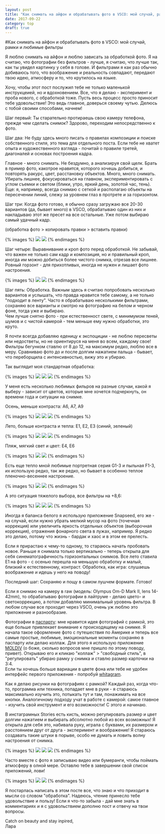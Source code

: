 ```yaml
---
layout: post
title: "Как снимать на айфон и обрабатывать фото в VSCO: мой случай, рамки и любимые фильтры"
date: 2017-09-22
category: top
draft: true
---
```



#Как снимать на айфон и обрабатывать фото в VSCO: мой случай, рамки и любимые фильтры


Я люблю снимать на айфон и люблю зависать за обработкой фото. Я на считаю, что фотографии без фильтров - лучше, я считаю, что лучше так, как ты увидел картинку у себя в голове. И фильтрами я как раз обычно добиваюсь того, что воображение и реальность совпадают, передают твою идею, атмосферу и то, что крутилось на языке.    

Хочу, чтобы этот пост послужил тебе не только маленькой инструкцеией, но и вдохновением. Все, что я делаю - эксперимент и проба нового, с обработкой тоже. Пусть весь процесс просто приносит тебе удовольствие! Это ведь главное, доверься своему чутью. Делюсь с тобой своими способами, начнем!


Шаг первый: Ты старательно протираешь свою камеру телефона, прежде чем сделать снимок? Здорово, переходим непосредственно к фото. 

Шаг два: Не буду здесь много писать о правилах композиции и поиске собственного стиля, это тема для отдельного поста. Если тебе не хватет опыта и художественного взгляда - почитай о правиле третей, диагоналей и основах построения кадра.     

Главное - много снимать. Не бездумно, а анализируя свой щелк. Брать в пример фото, какотрое нравится, которого хочешь добиться, и повторять ракурс, цвет, расстановку объектов. Много, много снимать. Убирать лишнее, фокусироваться на главном, экспериментировать с углом съемки и светом (блики, утро, яркий день, золотой час, тень).
Еще: я, например, всегда снимаю с сеткой и располагаю объекты на пересечении линий, слежу за уровнем глаз в протрете и за горизонтом. 

Шаг три: Когда фото готово, я обычно сразу загружаю все 20-30 вариантов (да, бывает много) в VSCO, обрабатываю один из них и накладываю этот же пресет на все остальные. Уже потом выбираю самый удачный кадр. 

(обработка фото > копировать правки > вставить правки) 

{% images %}
  ![](/assets/images/2017/09/2.jpg)
  ![](/assets/images/2017/09/3.jpg)
{% endimages %}

Шаг четыре: Выравнивание и кроп фото перед обработкой. Не забывай, что важен не только сам кадр и композиция, но и правильный кроп, иногда им можно добиться более чистого снимка, отрезав все лишнее. Ровный горзонт - для прихотливых, иногда не нужен и лишает фото настроения. 

{% images %}
  ![](/assets/images/2017/09/4.jpg)
  ![](/assets/images/2017/09/5.jpg)
{% endimages %}

Шаг пять: Обработка. Важным здесь я считаю попробовать несколько вариантов и услышать, что правда нравится тебе самому, а не только "подходит в ленту". Часто я обрабатываю несколькими фильтрами, сохраняю все варианты и смотрю на фотографию на белом и черном фоне, тогда уже и выбираю.    
Чем лучше снятно фото - при естественност свете, с минимумом теней, шумов и с чистой камерой - тем меньше ему нужно обработки, это круто.   

Я почти всегда добавляю еденицу к экспоциции - не люблю пересветы или недостветы, но не ориентируся на меня во всем, каждому свое! Фильтры бегунком ставлю от 8 до 12, на максимум редко, люблю все в меру. Сравниваю фото до и после долгим нажатием пальца - бывает, что переборщила с интенсивностью, вижу это и убираю.

Так выглядит моя стандартная обработка: 

{% images %}
  ![](/assets/images/2017/09/6.jpg)
  ![](/assets/images/2017/09/7.jpg)
  ![](/assets/images/2017/09/8.jpg)
{% endimages %}

У меня есть несколько любимых фильров на разные случаи, какой я выберу - зависит от цветов, которые мне хочется подчеркнуть, он времени года и ситуации на снимке. 

Осень, меньше контраста: А6, А7, А9

{% images %}
  ![](/assets/images/2017/09/а6.jpg)
  ![](/assets/images/2017/09/a7.jpg)
  ![](/assets/images/2017/09/а9.jpg)
{% endimages %}

Лето, больше контраста и тепла: Е1, Е2, Е3 (синий, зеленый)

{% images %}
  ![](/assets/images/2017/09/e-11.jpg)
  ![](/assets/images/2017/09/e22.jpg)
  ![](/assets/images/2017/09/е3.jpg)
{% endimages %}


Пляж, мягкий свет и цвет: Е4, Е6

{% images %}
  ![](/assets/images/2017/09/е4-2.jpg)
  ![](/assets/images/2017/09/е6.jpg)
{% endimages %}

Есть еще тепло мной любимые портретная серия G1-3 и пыльная F1-3, их использую редко, так же редко, но бывает в особенно теплое пленочно-весеннее настроение.  

{% images %}
  ![](/assets/images/2017/09/g3.jpg)
  ![](/assets/images/2017/09/f3.jpg)
{% endimages %}

А это ситуация тяжелого выбора, все фильтры на +8,6:

{% images %}
  ![](/assets/images/2017/09/choice1.jpg)
  ![](/assets/images/2017/09/choice2.jpg)
  ![](/assets/images/2017/09/choice3.jpg)
{% endimages %}

Иногда я баланса белого я использую приложение Snapseed, его же - на случай, если нужно убрать мелкий мусор на фото (точечная коррекция) или увеличить яркость отдельных объектов (выборочная коррекция), отражения фонарного света в лужах, например. Я редко это делаю, потому что жизнь - бардак и хаос и в этом ее прелесть. 

Если я прирастаю к чему-то одному, то стараюсь начать пробовать новое. Раньше я снимала только вертикально - теперь открыла для себя синематографичность горизонтальных снимков. Все лето ставила Е1 на фото - с осенью перешла на меньшую обработку и малый, близкий к естественному, контраст. Обработка, как игра: слушаешь воображение и идешь у него на поводу!

Последний шаг: Сохраняю и пощу в самом лушчем формате. Готово! 

Если я снимаю на камеру в raw (модель: Olympus Om-D Mark II, lens 14-42mm), то обрабатываю фотографии в лайтруме - делаю цвето- и светокоррекцию, а потом добавляю минимальный уровень фильтра. В любом случае все проходит через VSCO, очень уж люблю это приложение и разнообразие. 

Фотографии в [паспарту](https://ru.wikipedia.org/wiki/Паспарту): мне нравится идея фотографий с рамкой, это еще больше привлекает внимание к происходящему на снимке. Я начала такое оформление фото с путешествия по Америке и теперь все самые простые, любимые, эмоциональные моменты сохраняю в паспарту или делаю коллаж. Для этого я использую приложение [MOLDIV](https://itunes.apple.com/us/app/moldiv-photo-editor-collage-beauty-camera/id608188610?mt=8) (о боже, сколько вопросов мне пришло по этому поводу, привет). Открываю его и кликаю "коллаж" > "свободный стиль", в "регулировать" убираю рамку у снимка и ставлю размер карточки на 3:4.  
Если ты хочешь больше вариации в цвете фона или тебе не удобен интерфейс первого приложения - попробуй [whitagram](https://itunes.apple.com/ru/app/whitagram/id523481129?mt=8). 

Как я делаю рисунки на фотографиях с рамкой? Каждый раз, когда что-то, программа или техника, попадает мне в руки - я стараюсь максимально изучить это, потыкать тут и там, понажимать на все кнопки. Аналогичному подходу учат в работе с камерой: самое главное - изучить свой инструмент и его возможности! С этого и начинаю.  
 
В инстаграмных Stories есть кисть, можно регулировать размер и цвет долгим нажатием и выбирать абсолютно любой из всех возможных! Я открыла для себя это, набивала руку, играла с буквами, их размером и расстоянием друг от друга - эксперимент и воображение! Я стараюсь создавать такие штуки в порыве, особо не думать и ловить волну настроения от снимка. 

{% images %}
  ![](/assets/images/2017/09/stories.jpg)
  ![](/assets/images/2017/09/stt.jpg)
  ![](/assets/images/2017/09/sttt.jpg)
{% endimages %}

Часто вместе с фото я записываю видео или бумеранги, чтобы поймать атмосферу в олной мере. Оставлю тебе в завершении свой список приложений, лови!

{% images %}
  ![](/assets/images/2017/09/all.jpg)
  ![](/assets/images/2017/09/grid.jpg)
{% endimages %}

Я постарлась написать в этом посте все, что знаю и что приходит в мысли со словом "обработка". Надеюсь, чтение принесло тебе удовольствие и пользу! Если я что-то забыла - дай мне знать в комментариях и я с удовольствием дополню пост и отвечу на твои вопросы.


Catch on beauty and stay inpired,  
Лара




